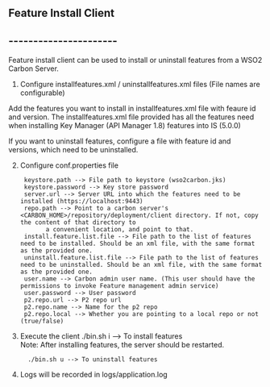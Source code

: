 ## Feature Install Client
## ----------------------

Feature install client can be used to install or uninstall features from a WSO2 Carbon Server.

1. Configure installfeatures.xml / uninstallfeatures.xml files (File names are configurable)
        
Add the features you want to install in installfeatures.xml file with feaure id and version.
The installfeatures.xml file provided has all the features need when installing Key Manager (API Manager 1.8) features into IS (5.0.0)

If you want to uninstall features, configure a file with feature id and versions, which need to be uninstalled.

2. Configure conf.properties file
    
        keystore.path --> File path to keystore (wso2carbon.jks)
        keystore.password --> Key store password
        server.url --> Server URL into which the features need to be installed (https://localhost:9443)
        repo.path --> Point to a carbon server's <CARBON_HOME>/repository/deployment/client directory. If not, copy the content of that directory to
              a convenient location, and point to that.
        install.feature.list.file --> File path to the list of features need to be installed. Should be an xml file, with the same format as the provided one.
        uninstall.feature.list.file --> File path to the list of features need to be uninstalled. Should be an xml file, with the same format as the provided one.
        user.name --> Carbon admin user name. (This user should have the permissions to invoke Feature management admin service)
        user.password --> User password
        p2.repo.url --> P2 repo url
        p2.repo.name --> Name for the p2 repo
        p2.repo.local --> Whether you are pointing to a local repo or not  (true/false)

3. Execute the client
         ./bin.sh i --> To install features      
Note: After installing features, the server should be restarted.

         ./bin.sh u --> To uninstall features      

4. Logs will be recorded in logs/application.log

